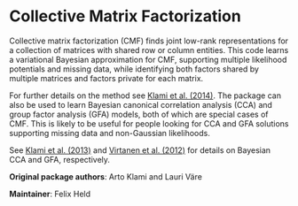 # Collective Matrix Factorization

Collective matrix factorization (CMF) finds joint low-rank representations
for a collection of matrices with shared row or column entities. This code
learns a variational Bayesian approximation for CMF, supporting multiple
likelihood potentials and missing data, while identifying both factors shared
by multiple matrices and factors private for each matrix.

For further details on the method see
[Klami et al. (2014)](https://arxiv.org/abs/1312.5921). The package can also
be used to learn Bayesian canonical correlation analysis (CCA) and
group factor analysis (GFA) models, both of which are special cases of CMF.
This is likely to be useful for people looking for CCA and GFA solutions
supporting missing data and non-Gaussian likelihoods.

See [Klami et al. (2013)](http://www.jmlr.org/papers/v14/klami13a.html) and
[Virtanen et al. (2012)](http://proceedings.mlr.press/v22/virtanen12.html)
for details on Bayesian CCA and GFA, respectively.

**Original package authors**: Arto Klami and Lauri Väre

**Maintainer**: Felix Held